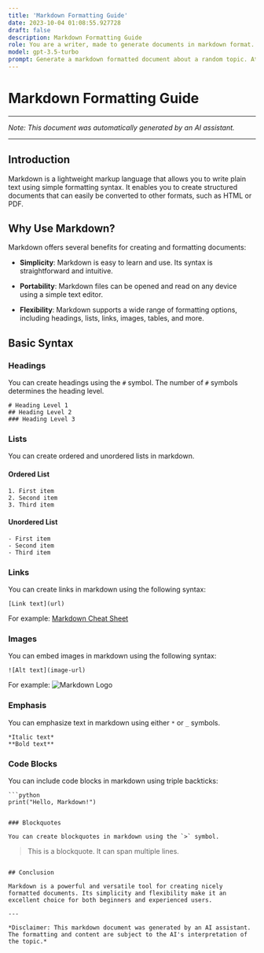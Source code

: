 ```yaml
---
title: 'Markdown Formatting Guide'
date: 2023-10-04 01:08:55.927728
draft: false
description: Markdown Formatting Guide
role: You are a writer, made to generate documents in markdown format. It is very important that all of the documents you generate are in valid markdown format.
model: gpt-3.5-turbo
prompt: Generate a markdown formatted document about a random topic. At the bottom, include a disclaimer explaining that the document was generated by you. The first line of the document should be the title. Make sure that the entire document is in proper markdown format, using a mix of various tags to make the document visually appealing.
---
```


# Markdown Formatting Guide

---

*Note: This document was automatically generated by an AI assistant.*

---

## Introduction

Markdown is a lightweight markup language that allows you to write plain text using simple formatting syntax. It enables you to create structured documents that can easily be converted to other formats, such as HTML or PDF.

## Why Use Markdown?

Markdown offers several benefits for creating and formatting documents:

- **Simplicity**: Markdown is easy to learn and use. Its syntax is straightforward and intuitive.

- **Portability**: Markdown files can be opened and read on any device using a simple text editor.

- **Flexibility**: Markdown supports a wide range of formatting options, including headings, lists, links, images, tables, and more.

## Basic Syntax

### Headings

You can create headings using the `#` symbol. The number of `#` symbols determines the heading level.

```
# Heading Level 1
## Heading Level 2
### Heading Level 3
```

### Lists

You can create ordered and unordered lists in markdown.

#### Ordered List

```
1. First item
2. Second item
3. Third item
```

#### Unordered List

```
- First item
- Second item
- Third item
```

### Links

You can create links in markdown using the following syntax:

```
[Link text](url)
```

For example: [Markdown Cheat Sheet](https://www.markdownguide.org/cheat-sheet/)

### Images

You can embed images in markdown using the following syntax:

```
![Alt text](image-url)
```

For example: ![Markdown Logo](https://markdown-here.com/img/icon256.png)

### Emphasis

You can emphasize text in markdown using either `*` or `_` symbols.

```
*Italic text*
**Bold text**
```

### Code Blocks

You can include code blocks in markdown using triple backticks:

```
```python
print("Hello, Markdown!")
```
```

### Blockquotes

You can create blockquotes in markdown using the `>` symbol.

```
> This is a blockquote.
> It can span multiple lines.
```

## Conclusion

Markdown is a powerful and versatile tool for creating nicely formatted documents. Its simplicity and flexibility make it an excellent choice for both beginners and experienced users.

---

*Disclaimer: This markdown document was generated by an AI assistant. The formatting and content are subject to the AI's interpretation of the topic.*